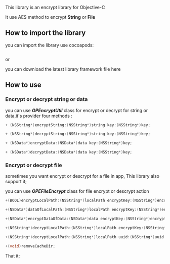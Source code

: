 This library is an encrypt library for Objective-C

It use AES method to encrypt  **String** or **File**

## How to import the library

you can import the library use cocoapods:

~~~

~~~

or 

you can download the latest library framework file here

## How to use

### Encrypt or decrypt string or data

you can use ***OPEncryptUtil*** class for encrypt or decrypt for string or data,it's provider four methods :

~~~objective-c
+ (NSString*)encryptString:(NSString*)string key:(NSString*)key;

+ (NSString*)decryptString:(NSString*)string key:(NSString*)key;

+ (NSData*)encryptData:(NSData*)data key:(NSString*)key;

+ (NSData*)decryptData:(NSData*)data key:(NSString*)key;
~~~

### Encrypt or decrypt file

sometimes you want encrypt or descrypt for a file in app, This library also support it;

you can use ***OPEFileEncrypt*** class for file encrypt or descrypt action

~~~objective-c
+(BOOL)encryptLocalPath:(NSString*)localPath encryptKey:(NSString*)encryptKey;

+(NSData*)dataOfLocalPath:(NSString*)localPath encryptKey:(NSString*)encryptKey;

+(NSData*)encryptDataOfData:(NSData*)data encryptKey:(NSString*)encryptKey;

+(NSString*)decryptLocalPath:(NSString*)localPath encryptKey:(NSString*)encryptKey;

+(NSString*)decryptLocalPath:(NSString*)localPath uuid:(NSString*)uuid suffix:(NSString*)suffix encryptKey:(NSString*)encryptKey;

+(void)removeCacheDir;
~~~

That it;